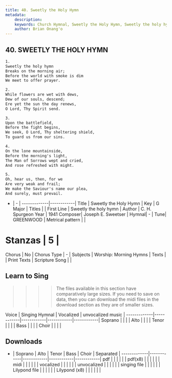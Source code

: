 ```yaml
---
title: 40. Sweetly the Holy Hymn
metadata:
    description: 
    keywords: Church Hymnal, Sweetly the Holy Hymn, Sweetly the holy hymn, 
    author: Brian Onang'o
---
```



## 40. SWEETLY THE HOLY HYMN

```txt
1.
Sweetly the holy hymn 
Breaks on the morning air; 
Before the world with smoke is dim 
We meet to offer prayer. 

2.
While flowers are wet with dews, 
Dew of our souls, descend; 
Ere yet the sun the day renews, 
O Lord, Thy Spirit send. 

3.
Upon the battlefield, 
Before the fight begins, 
We seek, O Lord, Thy sheltering shield, 
To guard us from our sins. 

4.
On the lone mountainside, 
Before the morning's light, 
The Man of Sorrows wept and cried, 
And rose refreshed with might. 

5.
Oh, hear us, then, for we 
Are very weak and frail; 
We make the Saviour's name our plea, 
And surely, must prevail.

```

- |   -  |
-------------|------------|
Title | Sweetly the Holy Hymn |
Key | G Major |
Titles |  |
First Line | Sweetly the holy hymn |
Author | C. H. Spurgeon
Year | 1941
Composer| Joseph E. Sweetser |
Hymnal|  - |
Tune| GREENWOOD |
Metrical pattern | |
# Stanzas | 5 |
Chorus | No |
Chorus Type | - |
Subjects | Worship: Morning Hymns |
Texts |  |
Print Texts | 
Scripture Song |  |
  
## Learn to Sing

>>>> The files available in this section have comparatively large sizes. If you need to save on data, then you can download the midi files in the download section as they are of smaller sizes.

Voice |  Singing Hymnal | Vocalized | unvocalized music |
-------------|------------|------------|------------|------------|
Soprano | | | |
Alto | | | |
Tenor | | | |
Bass | | | |
Choir | | | |

## Downloads

- |  Soprano | Alto | Tenor | Bass | Choir | Separated |
-------------|------------|------------|------------|------------|
pdf | | | | | |
pdf(x8) | | | | | |
midi | | | | | |
vocalized | | | | | |
unvocalized | | | | | |
singing file | | | | | |
Lilypond file | | | | | |
Lilypond (x8) | | | | | |
  